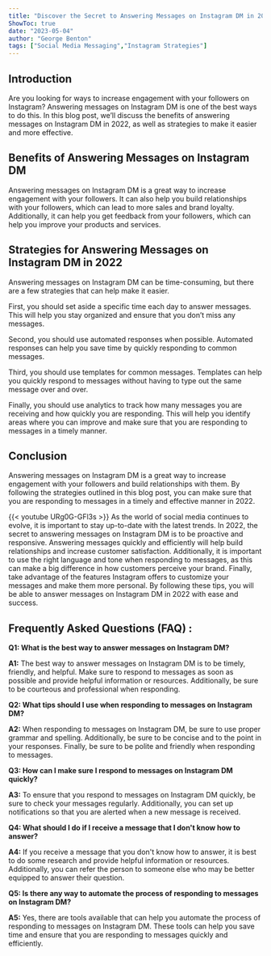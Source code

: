 ```yaml
---
title: "Discover the Secret to Answering Messages on Instagram DM in 2022!"
ShowToc: true 
date: "2023-05-04"
author: "George Benton" 
tags: ["Social Media Messaging","Instagram Strategies"]
---
```

## Introduction

Are you looking for ways to increase engagement with your followers on Instagram? Answering messages on Instagram DM is one of the best ways to do this. In this blog post, we’ll discuss the benefits of answering messages on Instagram DM in 2022, as well as strategies to make it easier and more effective. 

## Benefits of Answering Messages on Instagram DM

Answering messages on Instagram DM is a great way to increase engagement with your followers. It can also help you build relationships with your followers, which can lead to more sales and brand loyalty. Additionally, it can help you get feedback from your followers, which can help you improve your products and services. 

## Strategies for Answering Messages on Instagram DM in 2022

Answering messages on Instagram DM can be time-consuming, but there are a few strategies that can help make it easier.

First, you should set aside a specific time each day to answer messages. This will help you stay organized and ensure that you don’t miss any messages. 

Second, you should use automated responses when possible. Automated responses can help you save time by quickly responding to common messages. 

Third, you should use templates for common messages. Templates can help you quickly respond to messages without having to type out the same message over and over. 

Finally, you should use analytics to track how many messages you are receiving and how quickly you are responding. This will help you identify areas where you can improve and make sure that you are responding to messages in a timely manner. 

## Conclusion

Answering messages on Instagram DM is a great way to increase engagement with your followers and build relationships with them. By following the strategies outlined in this blog post, you can make sure that you are responding to messages in a timely and effective manner in 2022.

{{< youtube URg0G-GFl3s >}} 
As the world of social media continues to evolve, it is important to stay up-to-date with the latest trends. In 2022, the secret to answering messages on Instagram DM is to be proactive and responsive. Answering messages quickly and efficiently will help build relationships and increase customer satisfaction. Additionally, it is important to use the right language and tone when responding to messages, as this can make a big difference in how customers perceive your brand. Finally, take advantage of the features Instagram offers to customize your messages and make them more personal. By following these tips, you will be able to answer messages on Instagram DM in 2022 with ease and success.

## Frequently Asked Questions (FAQ) :
**Q1: What is the best way to answer messages on Instagram DM?**

**A1:** The best way to answer messages on Instagram DM is to be timely, friendly, and helpful. Make sure to respond to messages as soon as possible and provide helpful information or resources. Additionally, be sure to be courteous and professional when responding.

**Q2: What tips should I use when responding to messages on Instagram DM?**

**A2:** When responding to messages on Instagram DM, be sure to use proper grammar and spelling. Additionally, be sure to be concise and to the point in your responses. Finally, be sure to be polite and friendly when responding to messages.

**Q3: How can I make sure I respond to messages on Instagram DM quickly?**

**A3:** To ensure that you respond to messages on Instagram DM quickly, be sure to check your messages regularly. Additionally, you can set up notifications so that you are alerted when a new message is received.

**Q4: What should I do if I receive a message that I don't know how to answer?**

**A4:** If you receive a message that you don't know how to answer, it is best to do some research and provide helpful information or resources. Additionally, you can refer the person to someone else who may be better equipped to answer their question.

**Q5: Is there any way to automate the process of responding to messages on Instagram DM?**

**A5:** Yes, there are tools available that can help you automate the process of responding to messages on Instagram DM. These tools can help you save time and ensure that you are responding to messages quickly and efficiently.


